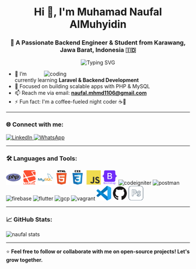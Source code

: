 <h1 align="center">Hi 👋, I'm Muhamad Naufal AlMuhyidin</h1>
<h3 align="center">🚀 A Passionate Backend Engineer & Student from Karawang, Jawa Barat, Indonesia 🇮🇩</h3>

<p align="center">
  <img src="https://readme-typing-svg.demolab.com?font=Fira+Code&duration=3000&pause=500&color=FF3CAC&width=435&lines=I'm+Laravel+Enthusiast;Always+learning+new+backend+skills;Welcome+to+my+GitHub+profile!" alt="Typing SVG" />
</p>

<img align="right" alt="coding" width="400" src="https://i.pinimg.com/originals/54/e3/7d/54e37d8074ebcde1d96c77d7b2a7f310.gif" />

- 🌱 I’m currently learning **Laravel & Backend Development**  
- 🧠 Focused on building scalable apps with PHP & MySQL  
- 📫 Reach me via email: **naufal.mhmd1106@gmail.com**  
- ⚡ Fun fact: I'm a coffee-fueled night coder ☕🌙  

---

<h3 align="left">🌐 Connect with me:</h3>
<p align="left">
  <a href="https://www.linkedin.com/in/usernameanda/" target="_blank" rel="noreferrer">
    <img src="https://img.shields.io/badge/LinkedIn-blue?style=for-the-badge&logo=linkedin&logoColor=white" alt="LinkedIn"/>
  </a>
  <a href="https://wa.me/6281573635413" target="_blank" rel="noreferrer">
    <img src="https://img.shields.io/badge/WhatsApp-25D366?style=for-the-badge&logo=whatsapp&logoColor=white" alt="WhatsApp"/>
  </a>
</p>

---

<h3 align="left">🛠️ Languages and Tools:</h3>
<p align="left">
  <img src="https://raw.githubusercontent.com/devicons/devicon/master/icons/php/php-original.svg" alt="php" width="40" height="40"/>
  <img src="https://raw.githubusercontent.com/devicons/devicon/master/icons/laravel/laravel-plain-wordmark.svg" alt="laravel" width="40" height="40"/>
  <img src="https://raw.githubusercontent.com/devicons/devicon/master/icons/mysql/mysql-original-wordmark.svg" alt="mysql" width="40" height="40"/>
  <img src="https://raw.githubusercontent.com/devicons/devicon/master/icons/html5/html5-original-wordmark.svg" alt="html5" width="40" height="40"/>
  <img src="https://raw.githubusercontent.com/devicons/devicon/master/icons/css3/css3-original-wordmark.svg" alt="css3" width="40" height="40"/>
  <img src="https://raw.githubusercontent.com/devicons/devicon/master/icons/javascript/javascript-original.svg" alt="javascript" width="40" height="40"/>
  <img src="https://raw.githubusercontent.com/devicons/devicon/master/icons/bootstrap/bootstrap-plain-wordmark.svg" alt="bootstrap" width="40" height="40"/>
  <img src="https://cdn.worldvectorlogo.com/logos/codeigniter.svg" alt="codeigniter" width="40" height="40"/>
  <img src="https://www.vectorlogo.zone/logos/getpostman/getpostman-icon.svg" alt="postman" width="40" height="40"/>
  <img src="https://www.vectorlogo.zone/logos/firebase/firebase-icon.svg" alt="firebase" width="40" height="40"/>
  <img src="https://www.vectorlogo.zone/logos/flutterio/flutterio-icon.svg" alt="flutter" width="40" height="40"/>
  <img src="https://www.vectorlogo.zone/logos/google_cloud/google_cloud-icon.svg" alt="gcp" width="40" height="40"/>
  <img src="https://www.vectorlogo.zone/logos/vagrantup/vagrantup-icon.svg" alt="vagrant" width="40" height="40"/>
  <img src="https://raw.githubusercontent.com/devicons/devicon/master/icons/vscode/vscode-original.svg" alt="VSCode" width="40" height="40"/>
  <img src="https://raw.githubusercontent.com/devicons/devicon/master/icons/github/github-original.svg" alt="GitHub" width="40" height="40"/>
  <img src="https://raw.githubusercontent.com/devicons/devicon/master/icons/photoshop/photoshop-line.svg" alt="photoshop" width="40" height="40"/>
</p>

---

<h3 align="left">📈 GitHub Stats:</h3>
<p align="left">
  <img src="https://github-readme-stats.vercel.app/api?username=muhamad-naufal-666&show_icons=true&locale=en&theme=radical" alt="naufal stats" />
</p>

---

⭐ **Feel free to follow or collaborate with me on open-source projects! Let's grow together.**
